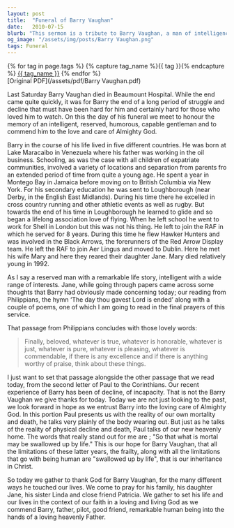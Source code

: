 ```yaml
---
layout: post
title:  "Funeral of Barry Vaughan"
date:   2010-07-15
blurb: "This sermon is a tribute to Barry Vaughan, a man of intelligence, humor, and capability. It reflects on his life journey, his love for flying, and his family. The sermon also discusses the concepts of mortality and eternal life, offering hope and comfort in the face of loss."
og_image: "/assets/img/posts/Barry Vaughan.png"
tags: Funeral
---    
```

<div class="tag-pills">
  {% for tag in page.tags %}
    {% capture tag_name %}{{ tag }}{% endcapture %}
    <a href="{{ site.baseurl }}/tag/{{ tag_name | slugify }}" class="tag-pill">{{ tag_name }}</a>
  {% endfor %}
</div>
[Original PDF](/assets/pdf/Barry Vaughan.pdf)

Last Saturday Barry Vaughan died in Beaumount Hospital. While the end came quite quickly, it was for Barry the end of a long period of struggle and decline that must have been hard for him and certainly hard for those who loved him to watch. On this the day of his funeral we meet to honour the memory of an intelligent, reserved, humorous, capable gentleman and to commend him to the love and care of Almighty God.

Barry in the course of his life lived in five different countries. He was born at Lake Maracaibo in Venezuela where his father was working in the oil business. Schooling, as was the case with all children of expatriate communities, involved a variety of locations and separation from parents fro an extended period of time from quite a young age. He spent a year in Montego Bay in Jamaica before moving on to British Columbia via New York. For his secondary education he was sent to Loughborough (near Derby, in the English East Midlands). During his time there he excelled in cross country running and other athletic events as well as rugby. But towards the end of his time in Loughborough he learned to glide and so began a lifelong association love of flying. When he left school he went to work for Shell in London but this was not his thing. He left to join the RAF in which he served for 8 years. During this time he flew Hawker Hunters and was involved in the Black Arrows, the forerunners of the Red Arrow Display team. He left the RAF to join Aer Lingus and moved to Dublin. Here he met his wife Mary and here they reared their daughter Jane. Mary died relatively young in 1992.

As I say a reserved man with a remarkable life story, intelligent with a wide range of interests. Jane, while going through papers came across some thoughts that Barry had obviously made concerning today; our reading from Philippians, the hymn ‘The day thou gavest Lord is ended’ along with a couple of poems, one of which I am going to read in the final prayers of this service.

That passage from Philippians concludes with those lovely words:

> Finally, beloved, whatever is true, whatever is honorable, whatever is just, whatever is pure, whatever is pleasing, whatever is commendable, if there is any excellence and if there is anything worthy of praise, think about these things.

I just want to set that passage alongside the other passage that we read today, from the second letter of Paul to the Corinthians. Our recent experience of Barry has been of decline, of incapacity. That is not the Barry Vaughan we give thanks for today. Today we are not just looking to the past, we look forward in hope as we entrust Barry into the loving care of Almighty God. In this portion Paul presents us with the reality of our own mortality and death, he talks very plainly of the body wearing out. But just as he talks of the reality of physical decline and death, Paul talks of our new heavenly home. The words that really stand out for me are ; "So that what is mortal may be swallowed up by life." This is our hope for Barry Vaughan, that all the limitations of these latter years, the frailty, along with all the limitations that go with being human are "swallowed up by life", that is our inheritance in Christ.

So today we gather to thank God for Barry Vaughan, for the many different ways he touched our lives. We come to pray for his family, his daughter Jane, his sister Linda and close friend Patricia. We gather to set his life and our lives in the context of our faith in a loving and living God as we commend Barry, father, pilot, good friend, remarkable human being into the hands of a loving heavenly Father.
